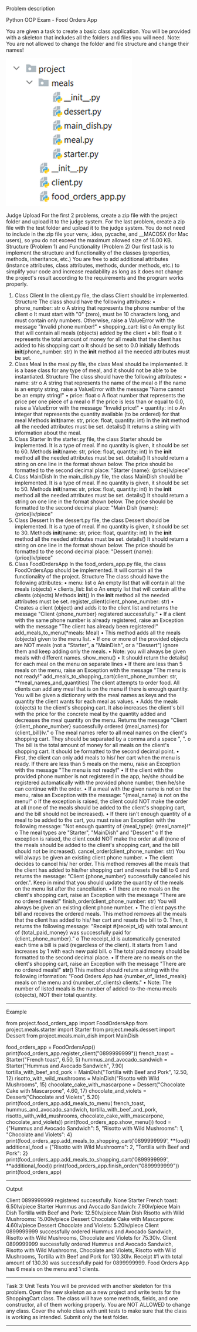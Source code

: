 Problem description 

 Python OOP Exam - Food Orders App

You are given a task to create a basic class application.
You will be provided with a skeleton that includes all the folders and files you will need.
Note: You are not allowed to change the folder and file structure and change their names!

![img.png](img.png)

Judge Upload
For the first 2 problems, create a zip file with the project folder and upload it to the judge system. 
For the last problem, create a zip file with the test folder and upload it to the judge system.
You do not need to include in the zip file your venv, .idea, pycache, and __MACOSX (for Mac users), so you do not exceed the maximum allowed size of 16.00 KB.
Structure (Problem 1) and Functionality (Problem 2)
Our first task is to implement the structure and functionality of the classes (properties, methods, inheritance, etc.)
You are free to add additional attributes (instance attributes, class attributes, methods, dunder methods, etc.) to simplify your code and increase readability as long as it does not change the project's result according to the requirements and the program works properly.
1.	Class Client
In the client.py file, the class Client should be implemented.
Structure
The class should have the following attributes:
•	phone_number: str
o	A string that represents the phone number of the client
o	It must start with "0" (zero), must be 10 characters long, and must contain only numbers. 
Otherwise, raise a ValueError with the message "Invalid phone number!"
•	shopping_cart: list
o	An empty list that will contain all meals (objects) added by the client
•	bill: float
o	It represents the total amount of money for all meals that the client has added to his shopping cart
o	It should be set to 0.0 initially
Methods
__init__(phone_number: str)
In the __init__ method all the needed attributes must be set.
2.	Class Meal
In the meal.py file, the class Meal should be implemented. It is a base class for any type of meal, and it should not be able to be instantiated.
Structure
The class should have the following attributes:
•	name: str
o	A string that represents the name of the meal
o	If the name is an empty string, raise a ValueError with the message "Name cannot be an empty string!"
•	price: float
o	A float number that represents the price per one piece of a meal
o	If the price is less than or equal to 0.0, raise a ValueError with the message "Invalid price!"
•	quantity: int
o	An integer that represents the quantity available (to be ordered) for that meal
Methods
__init__(name: str, price: float, quantity: int)
In the __init__ method all the needed attributes must be set.
details()
It returns a string with information about the meal.
3.	Class Starter
In the starter.py file, the class Starter should be implemented. It is a type of meal.
If no quantity is given, it should be set to 60.
Methods
__init__(name: str, price: float, quantity: int)
In the __init__ method all the needed attributes must be set.
details()
It should return a string on one line in the format shown below. The price should be formatted to the second decimal place:
"Starter {name}: {price}lv/piece"
4.	Class MainDish
In the main_dish.py file, the class MainDish should be implemented. It is a type of meal.
If no quantity is given, it should be set to 50.
Methods
__init__(name: str, price: float, quantity: int)
In the __init__ method all the needed attributes must be set.
details()
It should return a string on one line in the format shown below. The price should be formatted to the second decimal place:
"Main Dish {name}: {price}lv/piece"
5. Class Dessert
In the dessert.py file, the class Dessert should be implemented. It is a type of meal.
If no quantity is given, it should be set to 30.
Methods
__init__(name: str, price: float, quantity: int)
In the __init__ method all the needed attributes must be set.
details()
It should return a string on one line in the format shown below. The price should be formatted to the second decimal place:
"Dessert {name}: {price}lv/piece"
6. Class FoodOrdersApp
In the food_orders_app.py file, the class FoodOrdersApp should be implemented. It will contain all the functionality of the project.
Structure
The class should have the following attributes:
•	menu: list
o	An empty list that will contain all the meals (objects)
•	clients_list: list
o	An empty list that will contain all the clients (objects)
Methods
__init__()
In the __init__ method all the needed attributes must be set.
register_client(client_phone_number: str)
•	Creates a client (object) and adds it to the client list and returns the message "Client {phone_number} registered successfully."
•	If a client with the same phone number is already registered, raise an Exception with the message "The client has already been registered!"
add_meals_to_menu(*meals: Meal)
•	This method adds all the meals (objects) given to the menu list.
•	If one or more of the provided objects are NOT meals (not a "Starter", a "MainDish", or a "Dessert") ignore them and keep adding only the meals.
•	Note: you will always be given meals with different names.
show_menu()
•	It should return the details() for each meal on the menu on separate lines
•	If there are less than 5 meals on the menu, raise an Exception with the message "The menu is not ready!"
add_meals_to_shopping_cart(client_phone_number: str, **meal_names_and_quantities)
The client attempts to order food. All clients can add any meal that is on the menu if there is enough quantity. You will be given a dictionary with the meal names as keys and the quantity the client wants for each meal as values.
•	Adds the meals (objects) to the client's shopping cart. It also increases the client's bill with the price for the concrete meal by the quantity added and decreases the meal quantity on the menu. Returns the message "Client {client_phone_number} successfully ordered {meal_names} for {client_bill}lv."
o	The meal names refer to all meal names on the client's shopping cart. They should be separated by a comma and a space ", ".
o	The bill is the total amount of money for all meals on the client's shopping cart. It should be formatted to the second decimal point.
•	First, the client can only add meals to his/ her cart when the menu is ready. If there are less than 5 meals on the menu, raise an Exception with the message "The menu is not ready!"
•	If the client with the provided phone number is not registered in the app, he/she should be registered automatically with the provided phone number, then he/she can continue with the order.
•	If a meal with the given name is not on the menu, raise an Exception with the message: "{meal_name} is not on the menu!"
o	If the exception is raised, the client could NOT make the order at all (none of the meals should be added to the client's shopping cart, and the bill should not be increased).
•	If there isn't enough quantity of a meal to be added to the cart, you must raise an Exception with the following message: "Not enough quantity of {meal_type}: {meal_name}!"
o	The meal types are "Starter", "MainDish" and "Dessert"
o	If the exception is raised, the client could NOT make the order at all (none of the meals should be added to the client's shopping cart, and the bill should not be increased).
cancel_order(client_phone_number: str)
You will always be given an existing client phone number.
•	The client decides to cancel his/ her order. This method removes all the meals that the client has added to his/her shopping cart and resets the bill to 0 and returns the message: "Client {phone_number} successfully canceled his order.". Keep in mind that you should update the quantity of the meals on the menu list after the cancellation.
•	If there are no meals on the client's shopping cart, raise an Exception with the message "There are no ordered meals!"
finish_order(client_phone_number: str)
You will always be given an existing client phone number.
•	The client pays the bill and receives the ordered meals. This method removes all the meals that the client has added to his/ her cart and resets the bill to 0. Then, it returns the following message: "Receipt #{receipt_id} with total amount of {total_paid_money} was successfully paid for {client_phone_number}."
o	The receipt_id is automatically generated each time a bill is paid (regardless of the client). It starts from 1 and increases by 1 with each new paid bill.
o	The total paid money should be formatted to the second decimal place.
•	If there are no meals on the client's shopping cart, raise an Exception with the message "There are no ordered meals!"
__str__()
This method should return a string with the following information:
"Food Orders App has {number_of_listed_meals} meals on the menu and {number_of_clients} clients."
•	Note: The number of listed meals is the number of added-to-the-menu meals (objects), NOT their total quantity.


_______________________________________________
Example

from project.food_orders_app import FoodOrdersApp
from project.meals.starter import Starter
from project.meals.dessert import Dessert
from project.meals.main_dish import MainDish

food_orders_app = FoodOrdersApp()
print(food_orders_app.register_client("0899999999"))
french_toast = Starter("French toast", 6.50, 5)
hummus_and_avocado_sandwich = Starter("Hummus and Avocado Sandwich", 7.90)
tortilla_with_beef_and_pork = MainDish("Tortilla with Beef and Pork", 12.50, 12)
risotto_with_wild_mushrooms = MainDish("Risotto with Wild Mushrooms", 15)
chocolate_cake_with_mascarpone = Dessert("Chocolate Cake with Mascarpone", 4.60, 17)
chocolate_and_violets = Dessert("Chocolate and Violets", 5.20)
print(food_orders_app.add_meals_to_menu(
    french_toast, hummus_and_avocado_sandwich,
    tortilla_with_beef_and_pork,
    risotto_with_wild_mushrooms,
    chocolate_cake_with_mascarpone,
    chocolate_and_violets))
print(food_orders_app.show_menu())
food = {"Hummus and Avocado Sandwich": 5,
        "Risotto with Wild Mushrooms": 1,
        "Chocolate and Violets": 4}
print(food_orders_app.add_meals_to_shopping_cart('0899999999', **food))
additional_food = {"Risotto with Wild Mushrooms": 2,
                   "Tortilla with Beef and Pork": 2}
print(food_orders_app.add_meals_to_shopping_cart('0899999999', **additional_food))
print(food_orders_app.finish_order("0899999999"))
print(food_orders_app)


_______________________________________________
Output

Client 0899999999 registered successfully.
None
Starter French toast: 6.50lv/piece
Starter Hummus and Avocado Sandwich: 7.90lv/piece
Main Dish Tortilla with Beef and Pork: 12.50lv/piece
Main Dish Risotto with Wild Mushrooms: 15.00lv/piece
Dessert Chocolate Cake with Mascarpone: 4.60lv/piece
Dessert Chocolate and Violets: 5.20lv/piece
Client 0899999999 successfully ordered Hummus and Avocado Sandwich, Risotto with Wild Mushrooms, Chocolate and Violets for 75.30lv.
Client 0899999999 successfully ordered Hummus and Avocado Sandwich, Risotto with Wild Mushrooms, Chocolate and Violets, Risotto with Wild Mushrooms, Tortilla with Beef and Pork for 130.30lv.
Receipt #1 with total amount of 130.30 was successfully paid for 0899999999.
Food Orders App has 6 meals on the menu and 1 clients.

_______________________________________________

Task 3: Unit Tests
You will be provided with another skeleton for this problem. Open the new skeleton as a new project and write tests for the ShoppingCart class. The class will have some methods, fields, and one constructor, all of them working properly. You are NOT ALLOWED to change any class. Cover the whole class with unit tests to make sure that the class is working as intended. Submit only the test folder.


_______________________________________________